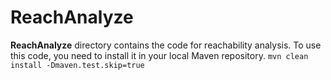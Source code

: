 # ReachAnalyze

**ReachAnalyze** directory contains the code for reachability analysis. To use this code, you need to install it in your local Maven repository.
`mvn clean install -Dmaven.test.skip=true`
